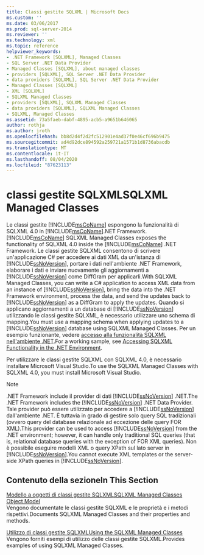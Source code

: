 ```yaml
---
title: Classi gestite SQLXML | Microsoft Docs
ms.custom: ''
ms.date: 03/06/2017
ms.prod: sql-server-2014
ms.reviewer: ''
ms.technology: xml
ms.topic: reference
helpviewer_keywords:
- .NET Framework [SQLXML], Managed Classes
- SQL Server .NET Data Provider
- Managed Classes [SQLXML], about managed classes
- providers [SQLXML], SQL Server .NET Data Provider
- data providers [SQLXML], SQL Server .NET Data Provider
- Managed Classes [SQLXML]
- XML [SQLXML]
- SQLXML Managed Classes
- providers [SQLXML], SQLXML Managed Classes
- data providers [SQLXML], SQLXML Managed Classes
- SQLXML, Managed Classes
ms.assetid: 73a5faeb-dabf-4895-acb5-a9651b646065
author: rothja
ms.author: jroth
ms.openlocfilehash: bb8d2d4f2d2fc512901e4ad37f0e46cf696b9475
ms.sourcegitcommit: ad4d92dce894592a259721a1571b1d8736abacdb
ms.translationtype: MT
ms.contentlocale: it-IT
ms.lasthandoff: 08/04/2020
ms.locfileid: "87623113"
---
```

# <a name="sqlxml-managed-classes"></a><span data-ttu-id="1ac71-102">classi gestite SQLXML</span><span class="sxs-lookup"><span data-stu-id="1ac71-102">SQLXML Managed Classes</span></span>
  <span data-ttu-id="1ac71-103">Le classi gestite [!INCLUDE[msCoName](../../../includes/msconame-md.md)] espongono la funzionalità di SQLXML 4.0 in [!INCLUDE[msCoName](../../../includes/msconame-md.md)].NET Framework.</span><span class="sxs-lookup"><span data-stu-id="1ac71-103">[!INCLUDE[msCoName](../../../includes/msconame-md.md)] SQLXML Managed Classes exposes the functionality of SQLXML 4.0 inside the [!INCLUDE[msCoName](../../../includes/msconame-md.md)] .NET Framework.</span></span> <span data-ttu-id="1ac71-104">Le classi gestite SQLXML consentono di scrivere un'applicazione C# per accedere ai dati XML da un'istanza di [!INCLUDE[ssNoVersion](../../../includes/ssnoversion-md.md)], portare i dati nell'ambiente .NET Framework, elaborare i dati e inviare nuovamente gli aggiornamenti a [!INCLUDE[ssNoVersion](../../../includes/ssnoversion-md.md)] come DiffGram per applicarli.</span><span class="sxs-lookup"><span data-stu-id="1ac71-104">With SQLXML Managed Classes, you can write a C# application to access XML data from an instance of [!INCLUDE[ssNoVersion](../../../includes/ssnoversion-md.md)], bring the data into the .NET Framework environment, process the data, and send the updates back to [!INCLUDE[ssNoVersion](../../../includes/ssnoversion-md.md)] as a DiffGram to apply the updates.</span></span> <span data-ttu-id="1ac71-105">Quando si applicano aggiornamenti a un database di [!INCLUDE[ssNoVersion](../../../includes/ssnoversion-md.md)] utilizzando le classi gestite SQLXML, è necessario utilizzare uno schema di mapping.</span><span class="sxs-lookup"><span data-stu-id="1ac71-105">You must use a mapping schema when applying updates to a [!INCLUDE[ssNoVersion](../../../includes/ssnoversion-md.md)] database using SQLXML Managed Classes.</span></span> <span data-ttu-id="1ac71-106">Per un esempio funzionante, vedere [accesso alla funzionalità SQLXML nell'ambiente .NET](accessing-sqlxml-functionality-in-the-net-environment.md).</span><span class="sxs-lookup"><span data-stu-id="1ac71-106">For a working sample, see [Accessing SQLXML Functionality in the .NET Environment](accessing-sqlxml-functionality-in-the-net-environment.md).</span></span>  
  
 <span data-ttu-id="1ac71-107">Per utilizzare le classi gestite SQLXML con SQLXML 4.0, è necessario installare Microsoft Visual Studio.</span><span class="sxs-lookup"><span data-stu-id="1ac71-107">To use the SQLXML Managed Classes with SQLXML 4.0, you must install Microsoft Visual Studio.</span></span>  
  
> [!NOTE]  
>  <span data-ttu-id="1ac71-108">.NET Framework include il provider di dati [!INCLUDE[ssNoVersion](../../../includes/ssnoversion-md.md)] .NET.</span><span class="sxs-lookup"><span data-stu-id="1ac71-108">The .NET Framework includes the [!INCLUDE[ssNoVersion](../../../includes/ssnoversion-md.md)] .NET Data Provider.</span></span> <span data-ttu-id="1ac71-109">Tale provider può essere utilizzato per accedere a [!INCLUDE[ssNoVersion](../../../includes/ssnoversion-md.md)] dall'ambiente .NET. È tuttavia in grado di gestire solo query SQL tradizionali (ovvero query del database relazionale ad eccezione delle query FOR XML).</span><span class="sxs-lookup"><span data-stu-id="1ac71-109">This provider can be used to access [!INCLUDE[ssNoVersion](../../../includes/ssnoversion-md.md)] from the .NET environment; however, it can handle only traditional SQL queries (that is, relational database queries with the exception of FOR XML queries).</span></span> <span data-ttu-id="1ac71-110">Non è possibile eseguire modelli XML o query XPath sul lato server in [!INCLUDE[ssNoVersion](../../../includes/ssnoversion-md.md)].</span><span class="sxs-lookup"><span data-stu-id="1ac71-110">You cannot execute XML templates or the server-side XPath queries in [!INCLUDE[ssNoVersion](../../../includes/ssnoversion-md.md)].</span></span>  
  
## <a name="in-this-section"></a><span data-ttu-id="1ac71-111">Contenuto della sezione</span><span class="sxs-lookup"><span data-stu-id="1ac71-111">In This Section</span></span>  
 [<span data-ttu-id="1ac71-112">Modello a oggetti di classi gestite SQLXML</span><span class="sxs-lookup"><span data-stu-id="1ac71-112">SQLXML Managed Classes Object Model</span></span>](../../../database-engine/dev-guide/sqlxml-managed-classes-object-model.md)  
 <span data-ttu-id="1ac71-113">Vengono documentate le classi gestite SQLXML e le proprietà e i metodi rispettivi.</span><span class="sxs-lookup"><span data-stu-id="1ac71-113">Documents SQLXML Managed Classes and their properties and methods.</span></span>  
  
 [<span data-ttu-id="1ac71-114">Utilizzo di classi gestite SQLXML</span><span class="sxs-lookup"><span data-stu-id="1ac71-114">Using the SQLXML Managed Classes</span></span>](sqlxml-4-0-net-framework-support-managed-classes.md)  
 <span data-ttu-id="1ac71-115">Vengono forniti esempi di utilizzo delle classi gestite SQLXML.</span><span class="sxs-lookup"><span data-stu-id="1ac71-115">Provides examples of using SQLXML Managed Classes.</span></span>  
  
  
